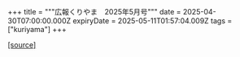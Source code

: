 +++
title = """広報くりやま　2025年5月号"""
date = 2025-04-30T07:00:00.000Z
expiryDate = 2025-05-11T01:57:04.009Z
tags = ["kuriyama"]
+++


[[source]](https://www.town.kuriyama.hokkaido.jp/site/koho/31476.html)
